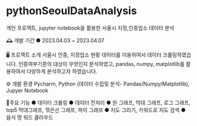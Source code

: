 # pythonSeoulDataAnalysis
개인 프로젝트, jupyter notebook을 활용한 서울시 지정,인증업소 데이터 분석


🕰️ 개발 기간
● 2023.04.03 ~ 2023.04.07 


🖥️ 프로젝트 소개
서울시 인증, 지정업소 현황 데이터를 이용하여서 데이터 크롤링하였습니다.
인증여부기준의 대상이 무엇인지 분석하였고, pandas, numpy, matplotlib를 활용하여서 다양하게 분석하고자 하였습니다.   


⚙️ 개발 환경
Pycharm, Python (데이터 수집및 분석- Pandas/Numpy/Matplotlib), Jupyer Notebook


📌주요 기능
● 데이터 크롤링
● 데이터 전처리
● 원 그래프, 막대 그래프, 로그 그래프, top5 막대그래프, 꺾은선 그래프, 파이 그래프
● 지도 그리기, 키워드로 지도 검색
● 음식 명 워드 클라우드
